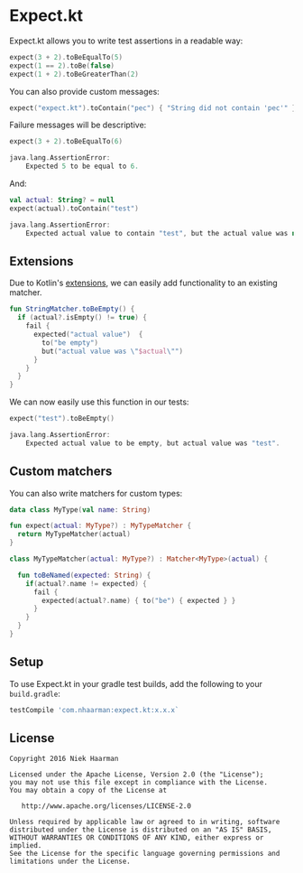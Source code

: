 # Expect.kt

Expect.kt allows you to write test assertions in a readable way:

```kotlin
expect(3 + 2).toBeEqualTo(5)
expect(1 == 2).toBe(false)
expect(1 + 2).toBeGreaterThan(2)
```

You can also provide custom messages:

```kotlin
expect("expect.kt").toContain("pec") { "String did not contain 'pec'" }
```

Failure messages will be descriptive:

```kotlin
expect(3 + 2).toBeEqualTo(6)

java.lang.AssertionError: 
	Expected 5 to be equal to 6.
```

And:

```kotlin
val actual: String? = null
expect(actual).toContain("test")

java.lang.AssertionError: 
	Expected actual value to contain "test", but the actual value was null.
```

## Extensions

Due to Kotlin's [extensions](https://kotlinlang.org/docs/reference/extensions.html), we can easily add functionality to an existing matcher.

```kotlin
fun StringMatcher.toBeEmpty() {
  if (actual?.isEmpty() != true) {
    fail {
      expected("actual value")  {
        to("be empty")
        but("actual value was \"$actual\"")
      }
    }
  }
}
```

We can now easily use this function in our tests:

```kotlin
expect("test").toBeEmpty()

java.lang.AssertionError: 
	Expected actual value to be empty, but actual value was "test".
```

## Custom matchers

You can also write matchers for custom types:

```kotlin
data class MyType(val name: String)

fun expect(actual: MyType?) : MyTypeMatcher {
  return MyTypeMatcher(actual)
}

class MyTypeMatcher(actual: MyType?) : Matcher<MyType>(actual) {

  fun toBeNamed(expected: String) {
    if(actual?.name != expected) {
      fail {
        expected(actual?.name) { to("be") { expected } }
      }
    }
  }
}
```

## Setup

To use Expect.kt in your gradle test builds, add the following to your `build.gradle`:

```groovy
testCompile 'com.nhaarman:expect.kt:x.x.x`
```

## License

    Copyright 2016 Niek Haarman

    Licensed under the Apache License, Version 2.0 (the "License");
    you may not use this file except in compliance with the License.
    You may obtain a copy of the License at

       http://www.apache.org/licenses/LICENSE-2.0

    Unless required by applicable law or agreed to in writing, software
    distributed under the License is distributed on an "AS IS" BASIS,
    WITHOUT WARRANTIES OR CONDITIONS OF ANY KIND, either express or implied.
    See the License for the specific language governing permissions and
    limitations under the License.
